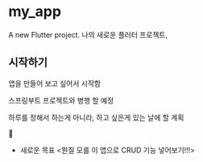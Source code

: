 # my_app

A new Flutter project.
나의 새로운 플러터 프로젝트,

## 시작하기

앱을 만들어 보고 싶어서 시작함

스프링부트 프로젝트와 병행 할 예정

하루를 정해서 하는게 아니라, 하고 싶은게 있는 날에 할 계획

🧐


+ 새로운 목표 
<뭔질 모를 이 앱으로 CRUD 기능 넣어보기!!!>
